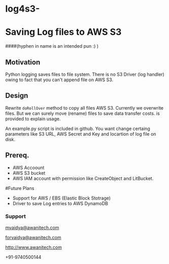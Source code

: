 # log4s3-



# Saving Log files to AWS S3 
####(hyphen in name is an intended pun :) )

## Motivation
Python logging saves files to file system. There is no S3 Driver (log handler) owing to fact that you can't append file on AWS S3. 

## Design
Rewrite `doRollOver`  method to copy all files AWS S3. Currently we overwrite files. But we can surely move (rename) files to 
save data transfer costs. is provided to explain usage. 


An example.py script is included in github. You want change certaing parameters like S3 URL, AWS Secret and Key and locartion of log file on disk.

## Prereq.
* AWS Accoount
* AWS S3 bucket 
* AWS IAM account with permission like CreateObject and LitBucket.


#Future Plans
* Support for AWS / EBS (Elastic Block Stotrage)
* Driver to save Log entries to AWS DynamoDB


### Support

mvaidya@awanitech.com

forvaidya@awanitech.com

http://www.awanitech.com

+91-9740500144

